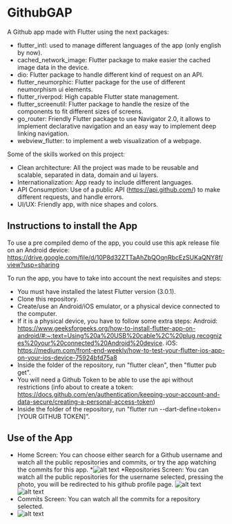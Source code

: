 
# GithubGAP 

A Github app made with Flutter using the next packages:

* flutter_intl: used to manage different languages of the app (only english by now).
* cached_network_image: Flutter package to make easier the cached image data in the device.
* dio: Flutter package to handle different kind of request on an API.
* flutter_neumorphic: Flutter package for the use of different neumorphism ui elements.
* flutter_riverpod: High capable Flutter state management.
* flutter_screenutil: Flutter package to handle the resize of the components to fit different sizes of screens.
* go_router: Friendly Flutter package to use Navigator 2.0, it allows to implement declarative navigation and an easy way to implement deep linking navigation.
* webview_flutter: to implement a web visualization of a webpage.

Some of the skills worked on this project:

* Clean architecture: All the project was made to be reusable and scalable, separated in data, domain and ui layers.
* Internationalization: App ready to include different languages.
* API Consumption: Use of a public API (https://api.github.com/) to make different requests, and handle errors.
* UI/UX: Friendly app, with nice shapes and colors.



## Instructions to install the App

To use a pre compiled demo of the app, you could use this apk release file on an Android device: https://drive.google.com/file/d/10P8d32ZTTaAhZbQOqnRbcEzSUKaQNY8f/view?usp=sharing

To run the app, you have to take into account the next requisites and steps:

* You must have installed the latest Flutter version (3.0.1).
* Clone this repository.
* Create/use an Android/iOS emulator, or a physical device connected to the computer.
* If it is a physical device, you have to follow some extra steps:
	Android: https://www.geeksforgeeks.org/how-to-install-flutter-app-on-android/#:~:text=Using%20a%20USB%20cable%2C%20plug,recognizes%20your%20connected%20Android%20device.
	iOS: https://medium.com/front-end-weekly/how-to-test-your-flutter-ios-app-on-your-ios-device-75924bfd75a8
* Inside the folder of the repository, run "flutter clean", then "flutter pub get".
* You will need a Github Token to be able to use the api without restrictions (info about to create a token: https://docs.github.com/en/authentication/keeping-your-account-and-data-secure/creating-a-personal-access-token)
* Inside the folder of the repository, run "flutter run --dart-define=token=[YOUR GITHUB TOKEN]".

## Use of the App

* Home Screen: You can choose either search for a Github username and watch all the public repositories and commits, or try the app watching the commits for this app.
*![alt text](https://drive.google.com/uc?export=view&id=1krqph6ok00B4o7HwZqy_VGWHEBWSQT6u)
*Repositories Screen: You can watch all the public repositories for the username selected, pressing the photo, you will be redirected to his github profile page.
![alt text](https://drive.google.com/uc?export=view&id=1el7IDEAiEpNUvbYyq0L8t0ZFAFPt-1eN) 
![alt text](https://drive.google.com/uc?export=view&id=1aRsHddkoQM0pe0ckOPH5TWmbx0zN9-h0)
* Commits Screen: You can watch all the commits for a repository selected.
* ![alt text](https://drive.google.com/uc?export=view&id=1SAjdByqiDx1ixVUB3mmkiGtyPkH6-DDN)